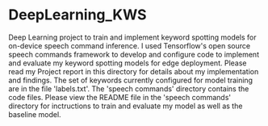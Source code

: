 # DeepLearning_KWS
Deep Learning project to train and implement keyword spotting models for on-device speech command inference. I used Tensorflow's open source speech commands framework to develop and configure code to implement and evaluate my keyword spotting models for edge deployment. Please read my Project report in this directory for details about my implementation and findings. The set of keywords currently configured for model training are in the file 'labels.txt'. The 'speech commands' directory contains the code files. Please view the README file in the 'speech commands' directory for inctructions to train and evaluate my model as well as the baseline model.
